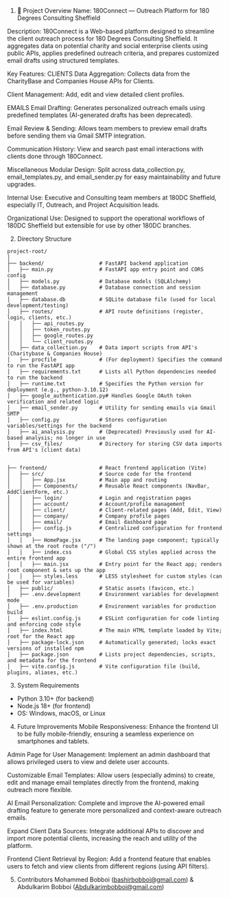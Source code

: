 1. 📘 Project Overview
Name:
180Connect — Outreach Platform for 180 Degrees Consulting Sheffield

Description:
180Connect is a Web-based platform designed to streamline the client outreach process for 180 Degrees Consulting Sheffield. It aggregates data on potential charity and social enterprise clients using public APIs, applies predefined outreach criteria, and prepares customized email drafts using structured templates. 

Key Features:
CLIENTS
Data Aggregation: Collects data from the CharityBase and Companies House APIs for Clients.

Client Management: Add, edit and view detailed client profiles.

EMAILS
Email Drafting: Generates personalized outreach emails using predefined templates (AI-generated drafts has been deprecated).

Email Review & Sending: Allows team members to preview email drafts before sending them via Gmail SMTP integration.

Communication History: View and search past email interactions with clients done through 180Connect.

Miscellaneous
Modular Design: Split across data_collection.py, email_templates.py, and email_sender.py for easy maintainability and future upgrades.

Internal Use: Executive and Consulting team members at 180DC Sheffield, especially IT, Outreach, and Project Acquisition leads.

Organizational Use: Designed to support the operational workflows of 180DC Sheffield but extensible for use by other 180DC branches.


2. Directory Structure

```
project-root/
│
├── backend/                  # FastAPI backend application
│   ├── main.py               # FastAPI app entry point and CORS config
│   ├── models.py             # Database models (SQLAlchemy)
│   ├── database.py           # Database connection and session management
│   ├── database.db           # SQLite database file (used for local development/testing)
│   ├── routes/               # API route definitions (register, login, clients, etc.)
│   │   ├── api_routes.py
│   │   ├── token_routes.py
│   │   ├── google_routes.py
│   │   └── client_routes.py
│   ├── data_collection.py    # Data import scripts from API's (Charitybase & Companies House)
│   ├── procfile              # (For deployment) Specifies the command to run the FastAPI app
│   ├── requirements.txt      # Lists all Python dependencies needed to run the backend
│   ├── runtime.txt           # Specifies the Python version for deployment (e.g., python-3.10.12)
│   ├── google_authentication.py# Handles Google OAuth token verification and related logic
│   ├── email_sender.py       # Utility for sending emails via Gmail SMTP 
│   ├── config.py             # Stores configuration variables/settings for the backend
│   ├── ai_analysis.py        # (Deprecated) Previously used for AI-based analysis; no longer in use
│   ├── csv_files/            # Directory for storing CSV data imports from API's (client data)


├── frontend/                 # React frontend application (Vite)
│   ├── src/                  # Source code for the frontend
│   │   ├── App.jsx           # Main app and routing
│   │   ├── Components/       # Reusable React components (NavBar, AddClientForm, etc.)
│   │   ├── login/            # Login and registration pages
│   │   ├── account/          # Account/profile management
│   │   ├── client/           # Client-related pages (Add, Edit, View)
│   │   ├── company/          # Company profile pages
│   │   ├── email/            # Email dashboard page
│   │   ├── config.js         # Centralized configuration for frontend settings
│   │   ├── HomePage.jsx      # The landing page component; typically shown at the root route ("/")
│   │   ├── index.css         # Global CSS styles applied across the entire frontend app
│   │   ├── main.jsx          # Entry point for the React app; renders root component & sets up the app
│   │   ├── styles.less       # LESS stylesheet for custom styles (can be used for variables) 
│   ├── public/               # Static assets (favicon, etc.)
│   ├── .env.development      # Environment variables for development mode
│   ├── .env.production       # Environment variables for production build 
│   ├── eslint.config.js      # ESLint configuration for code linting and enforcing code style
│   ├── index.html            # The main HTML template loaded by Vite; root for the React app
│   ├── package-lock.json     # Automatically generated; locks exact versions of installed npm 
│   ├── package.json          # Lists project dependencies, scripts, and metadata for the frontend
│   ├── vite.config.js        # Vite configuration file (build, plugins, aliases, etc.)
```

3. System Requirements

- Python 3.10+ (for backend)
- Node.js 18+ (for frontend)
- OS: Windows, macOS, or Linux

4. Future Improvements
Mobile Responsiveness:
Enhance the frontend UI to be fully mobile-friendly, ensuring a seamless experience on smartphones and tablets.

Admin Page for User Management:
Implement an admin dashboard that allows privileged users to view and delete user accounts.

Customizable Email Templates:
Allow users (especially admins) to create, edit and manage email templates directly from the frontend, making outreach more flexible.

AI Email Personalization:
Complete and improve the AI-powered email drafting feature to generate more personalized and context-aware outreach emails.

Expand Client Data Sources:
Integrate additional APIs to discover and import more potential clients, increasing the reach and utility of the platform.

Frontend Client Retrieval by Region:
Add a frontend feature that enables users to fetch and view clients from different regions (using API filters).

5. Contributors
Mohammed Bobboi (bashirbobboi@gmail.com) & Abdulkarim Bobboi (Abdulkarimbobboi@gmail.com)
